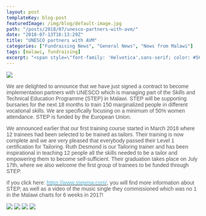 ```yaml
---
layout: post
templateKey: blog-post
featuredImage: /img/blog/default-image.jpg
path: "/posts/2018/07/unesco-partners-with-avm/"
date: "2018-07-13T16:13:29Z"
title: "UNESCO partners with AVM"
categories: ["Fundraising News", "General News", "News from Malawi"]
tags: [malawi, fundraising]
excerpt: "<span style=\"font-family: 'Helvetica',sans-serif; color: #565656;\">We are delighted to announce t..."
---
```


[![](https://www.africanvision.org.uk/africa-vision-news/wp-content/uploads/2018/07/AVM-STEP-LOGOS-300x59.jpg)](https://www.africanvision.org.uk/africa-vision-news/wp-content/uploads/2018/07/AVM-STEP-LOGOS.jpg)

<span style="font-family: 'Helvetica',sans-serif; color: #565656;">We are delighted to announce that we have just signed a contract to become implementation partners with UNESCO which is managing part of the Skills and Technical Education Programme (STEP) in Malawi. STEP will be supporting bursaries for the next 18 months to train 150 marginalized people in different vocational skills. We are specifically focusing on a minimum of 50% women attendance. STEP is funded by the European Union.</span>

<span style="font-family: 'Helvetica',sans-serif; color: #565656;">We announced earlier that our first training course started in March 2018 where 12 trainees had been selected to be trained as tailors. Their training is now complete and we are very pleased that everybody passed their Level 1 certification for Tailoring. Ruth Desmond is our Tailoring trainer and has been inspirational in teaching 12 people all the skills needed to be a tailor and empowering them to become self-sufficient. Their graduation takes place on July 17th, where we also welcome the first group of trainees to be funded through STEP.</span>

<span style="font-family: 'Helvetica',sans-serif; color: #565656;">If you click here: [<span style="color: #55b2d5; text-decoration: none; text-underline: none;">https://www.stepmw.com/</span>](https://www.stepmw.com/), you will find more information about STEP, as well as a video of the music single they commissioned which was no 1 in the Malawi charts for 6 weeks in 2017!</span>

[![](https://www.africanvision.org.uk/africa-vision-news/wp-content/uploads/2018/03/Tailoring-March-2018-3-300x225.jpg)](https://www.africanvision.org.uk/africa-vision-news/wp-content/uploads/2018/03/Tailoring-March-2018-3.jpg) [![](https://www.africanvision.org.uk/africa-vision-news/wp-content/uploads/2018/03/Tailoring-March-2018-4-300x225.jpg)](https://www.africanvision.org.uk/africa-vision-news/wp-content/uploads/2018/03/Tailoring-March-2018-4.jpg) [![](https://www.africanvision.org.uk/africa-vision-news/wp-content/uploads/2018/03/Tailoring-March-2018-1-300x225.jpg)](https://www.africanvision.org.uk/africa-vision-news/wp-content/uploads/2018/03/Tailoring-March-2018-1.jpg) [![](https://www.africanvision.org.uk/africa-vision-news/wp-content/uploads/2018/03/Tailoring-March-2018-2-300x225.jpg)](https://www.africanvision.org.uk/africa-vision-news/wp-content/uploads/2018/03/Tailoring-March-2018-2.jpg)